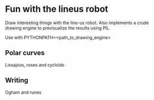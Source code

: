 # Fun with the lineus robot

Draw interesting things with the line-us robot.
Also implements a crude drawing engine to previsualize the results using PIL.

Use with PYTHONPATH=<path_to_drawing_engine>

## Polar curves
Lissajous, roses and cycloids

## Writing
Ogham and runes

